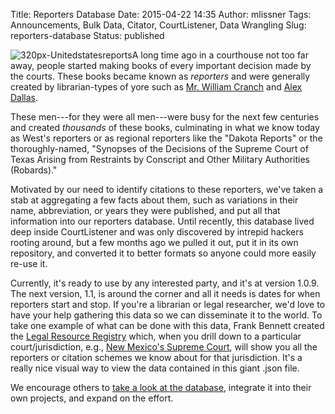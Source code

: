 Title: Reporters Database
Date: 2015-04-22 14:35
Author: mlissner
Tags: Announcements, Bulk Data, Citator, CourtListener, Data Wrangling
Slug: reporters-database
Status: published

![320px-Unitedstatesreports]({filename}/images/320px-Unitedstatesreports-150x150.jpg)A
long time ago in a courthouse not too far away, people started making
books of every important decision made by the courts. These books became
known as *reporters* and were generally created by librarian-types of
yore such as [Mr. William
Cranch](https://en.wikipedia.org/wiki/William_Cranch) and [Alex
Dallas](https://en.wikipedia.org/wiki/Alexander_J._Dallas_%28statesman%29).

These men---for they were all men---were busy for the next few centuries
and created *thousands* of these books, culminating in what we know
today as West's reporters or as regional reporters like the "Dakota
Reports" or the thoroughly-named, "Synopses of the Decisions of the
Supreme Court of Texas Arising from Restraints by Conscript and Other
Military Authorities (Robards)."

Motivated by our need to identify citations to these reporters, we've
taken a stab at aggregating a few facts about them, such as variations
in their name, abbreviation, or years they were published, and put all
that information into our reporters database. Until recently, this
database lived deep inside CourtListener and was only discovered by
intrepid hackers rooting around, but a few months ago we pulled it out,
put it in its own repository, and converted it to better formats so
anyone could more easily re-use it.

Currently, it's ready to use by any interested party, and it's at
version 1.0.9. The next version, 1.1, is around the corner and all it
needs is dates for when reporters start and stop. If you're a librarian
or legal researcher, we'd love to have your help gathering this data so
we can disseminate it to the world. To take one example of what can be
done with this data, Frank Bennett created the [Legal Resource
Registry](https://fbennett.github.io/legal-resource-registry/us/index.html)
which, when you drill down to a particular court/jurisdiction, e.g.,
[New Mexico's Supreme
Court](https://fbennett.github.io/legal-resource-registry/us/nm/supreme.court/index.html),
will show you all the reporters or citation schemes we know about for
that jurisdiction. It's a really nice visual way to view the data
contained in this giant .json file.

We encourage others to [take a look at the
database](https://github.com/freelawproject/reporters-db), integrate it
into their own projects, and expand on the effort.

